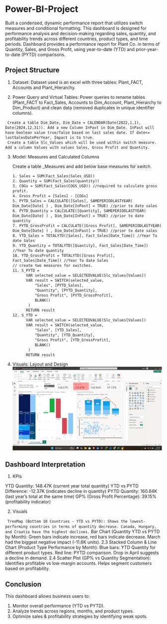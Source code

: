 # Power-BI-Project
Built a condensed, dynamic performance report that utilizes switch measures and conditional formatting.
This dashboard is designed for performance analysis and decision-making regarding sales, quantity, and profitability trends across different countries, product types, and time periods.
Dashboard provides a performance report for Plant Co. in terms of Quantity, Sales, and Gross Profit, using year-to-date (YTD) and prior-year-to-date (PYTD) comparisons.

## Project Structure

1. Dataset: Dataset used is an excel with three tables: Plant_FACT, Accounts and Plant_Hierarchy.
   
2. Power Query and Virtual Tables: Power queries to rename tables (Plant_FACT to Fact_Sales, Accounts to Dim_Account, Plant_Hierarchy to Dim_Product) and clean data (removed duplicates in unique identifier columns).
  ```
   Create a table Dim_Date, Dim_Date = CALENDAR(Date(2022,1,1), Date(2024,12,31)). Add a new Column InPast in Dim_Date. InPast will have boolean value true/false based on last sales date. If date<= lastSalesDatePerYear, Impact is to true.
   Create a table Slc_Values which will be used within switch measure. Add a column Values with values Sales, Gross Profit and Quantity.
```

3. Model: Measures and Calculated Columns

   Create a table _Measures and add below base measures for switch.
   ```
   1. Sales = SUM(Fact_Sales(Sales_USD))
   2. Quantity = SUM(Fact_Sales(quantity))
   3. COGs = SUM(Fact_Sales(COGS_USD)) //required to calculate gross profit.
   4. Gross Profit = [Sales] - [COGs]
   5. PYTD_Sales = CALCULATE([Sales], SAMEPERIODLASTYEAR( Dim_Date[Date] ) , Dim_Date[InPast] = TRUE) //prior to date sales
   6. PYTD_Quantity = CALCULATE([Quantity], SAMEPERIODLASTYEAR( Dim_Date[Date] ) , Dim_Date[InPast] = TRUE) //prior to date quantity
   7. PYTD_GrossProfit = CALCULATE([Gross Profit], SAMEPERIODLASTYEAR( Dim_Date[Date] ) , Dim_Date[InPast] = TRUE) //prior to date sales
   8. YTD_Sales = TOTALYTD([Sales], Fact_Sales[Date_Time]) //Year To date Sales
   9. YTD_Quantity = TOTALYTD([Quantity], Fact_Sales[Date_Time]) //Year To date quantity
   10. YTD_GrossProfit = TOTALYTD([Gross Profit], Fact_Sales[Date_Time]) //Year To date Sales
   // create two measures for switches.
   11. S_PYTD =
         VAR selected_value = SELECTEDVALUE(Slc_Values[Values])
         VAR result = SWITCH(selected_value,
             "Sales", [PYTD_Sales],
             "Quantity", [PYTD_Quantity],
             "Gross Profit", [PYTD_GrossProfit],
             BLANK()
          )
         RETURN result
   12. S_YTD =
         VAR selected_value = SELECTEDVALUE(Slc_Values[Values])
         VAR result = SWITCH(selected_value,
             "Sales", [YTD_Sales],
             "Quantity", [YTD_Quantity],
             "Gross Profit", [YTD_GrossProfit],
             BLANK()
          )
         RETURN result
   ```
   
6. Visuals: Layout and Design
![Project Screenshot](dashboard.jpeg)

## Dashboard Interpretation
1. KPIs
   
YTD Quantity: 148.47K (current year total quantity)
YTD vs PYTD Difference: -12.37K (indicates decline in quantity)
PYTD Quantity: 160.84K (last year’s total at the same time)
GP% (Gross Profit Percentage): 39.15% (profitability indicator)

2. Visuals
   
` TreeMap (Bottom 10 Countries - YTD vs PYTD): Shows the lowest-performing countries in terms of quantity decrease. Canada, Hungary, and Croatia have the highest declines.`
Bar Chart (Quantity YTD vs PYTD by Month): Green bars indicate increase, red bars indicate decrease. March had the biggest negative impact (-11.6K units).
2.3 Stacked Column & Line Chart (Product Type Performance by Month):
   Blue bars: YTD Quantity for different product types.
   Red line: PYTD comparison.
   Drop in April suggests a decline in demand.
2.4 Scatter Plot (GP% vs Quantity Segmentation): Identifies profitable vs low-margin accounts. Helps segment customers based on profitability.
   
## Conclusion
This dashboard allows business users to: 
1. Monitor overall performance (YTD vs PYTD).
2. Analyze trends across regions, months, and product types.
3. Optimize sales & profitability strategies by identifying weak spots.
